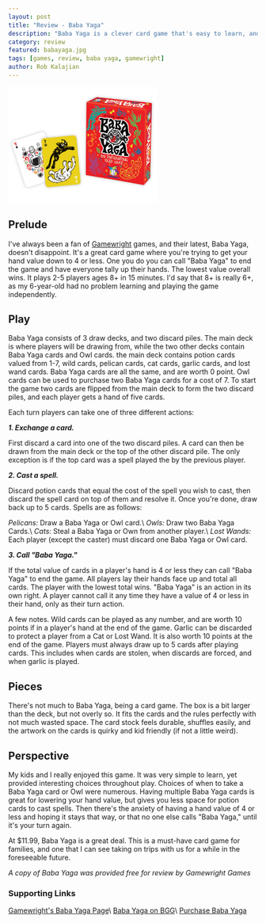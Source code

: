 ```yaml
---
layout: post
title: "Review - Baba Yaga"
description: "Baba Yaga is a clever card game that's easy to learn, and great for kids."
category: review
featured: babayaga.jpg
tags: [games, review, baba yaga, gamewright]
author: Rob Kalajian
---
```


<img src="/images/babayaga/baba.jpg" alt="Baba Yaga" width="300" class="float-right" />

<h2>Prelude</h2>

I've always been a fan of [Gamewright](http://gamewright.com) games, and their latest, Baba Yaga, doesn't disappoint. It's a great card game where you're trying to get your hand value down to 4 or less. One you do you can call "Baba Yaga" to end the game and have everyone tally up their hands. The lowest value overall wins. It plays 2-5 players ages 8+ in 15 minutes. I'd say that 8+ is really 6+, as my 6-year-old had no problem learning and playing the game independently.

<h2>Play</h2>

Baba Yaga consists of 3 draw decks, and two discard piles. The main deck is where players will be drawing from, while the two other decks contain Baba Yaga cards and Owl cards. the main deck contains potion cards valued from 1-7, wild cards, pelican cards, cat cards, garlic cards, and lost wand cards. Baba Yaga cards are all the same, and are worth 0 point. Owl cards can be used to purchase two Baba Yaga cards for a cost of 7. To start the game two cards are flipped from the main deck to form the two discard piles, and each player gets a hand of five cards.

Each turn players can take one of three different actions:

***1. Exchange a card.***

First discard a card into one of the two discard piles. A card can then be drawn from the main deck or the top of the other discard pile. The only exception is if the top card was a spell played the by the previous player.

***2. Cast a spell.***

Discard potion cards that equal the cost of the spell you wish to cast, then discard the spell card on top of them and resolve it. Once you're done, draw back up to 5 cards. Spells are as follows:

*Pelicans:* Draw a Baba Yaga or Owl card.\\
*Owls:* Draw two Baba Yaga Cards.\\
*Cats:* Steal a Baba Yaga or Own from another player.\\
*Lost Wands:* Each player (except the caster) must discard one Baba Yaga or Owl card.

***3. Call "Baba Yaga."***

If the total value of cards in a player's hand is 4 or less they can call "Baba Yaga" to end the game. All players lay their hands face up and total all cards. The player with the lowest total wins. "Baba Yaga" is an action in its own right. A player cannot call it any time they have a value of 4 or less in their hand, only as their turn action.

A few notes. Wild cards can be played as any number, and are worth 10 points if in a player's hand at the end of the game. Garlic can be discarded to protect a player from a Cat or Lost Wand. It is also worth 10 points at the end of the game. Players must always draw up to 5 cards after playing cards. This includes when cards are stolen, when discards are forced, and when garlic is played.

<h2>Pieces</h2>

There's not much to Baba Yaga, being a card game. The box is a bit larger than the deck, but not overly so. It fits the cards and the rules perfectly with not much wasted space. The card stock feels durable, shuffles easily, and the artwork on the cards is quirky and kid friendly (if not a little weird).

<h2>Perspective</h2>

My kids and I really enjoyed this game. It was very simple to learn, yet provided interesting choices throughout play. Choices of when to take a Baba Yaga card or Owl were numerous. Having multiple Baba Yaga cards is great for lowering your hand value, but gives you less space for potion cards to cast spells. Then there's the anxiety of having a hand value of 4 or less and hoping it stays that way, or that no one else calls "Baba Yaga," until it's your turn again.

At $11.99, Baba Yaga is a great deal. This is a must-have card game for families, and one that I can see taking on trips with us for a while in the foreseeable future.

*A copy of Baba Yaga was provided free for review by Gamewright Games*

<h3>Supporting Links</h3>

[Gamewright's Baba Yaga Page](http://gamewright.com/gamewright/index.php?section=games&page=game&show=319)\\
[Baba Yaga on BGG](https://boardgamegeek.com/boardgame/192730/baba-yaga)\\
[Purchase Baba Yaga](http://gamewright.shptron.com/p/baba-yaga?s=part_number&part_number_d=ASC&part_number_c=part_number&t=1&i=all)
